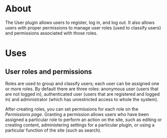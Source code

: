 About
=====

The User plugin allows users to register, log in, and log out. It also allows
users with proper permissions to manage user roles (used to classify users)
and permissions associated with those roles.


Uses
====


User roles and permissions
--------------------------

Roles are used to group and classify users; each user can be assigned one or more
roles. By default there are three roles: anonymous user (users that are not logged
in), authenticated user (users that are registered and logged in) and administrator
(which has unrestricted access to whole the system).

After creating roles, you can set permissions for each role on the _Permissions
page_. Granting a permission allows
users who have been assigned a particular role to perform an action on the site,
such as editing or creating content, administering settings for a particular plugin,
or using a particular function of the site (such as search).